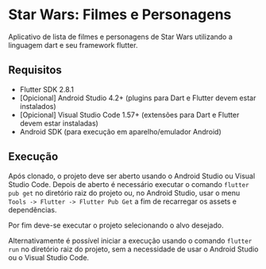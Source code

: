 # 

# Star Wars: Filmes e Personagens

Aplicativo de lista de filmes e personagens de Star Wars   utilizando a linguagem dart  e seu framework flutter.

## Requisitos

- Flutter SDK 2.8.1
- [Opicional] Android Studio 4.2+ (plugins para Dart e Flutter devem estar instalados)
- [Opicional] Visual Studio Code 1.57+ (extensões para Dart e Flutter devem estar instaladas)
- Android SDK (para execução em aparelho/emulador Android)

## Execução

Após clonado, o projeto deve ser aberto usando o Android Studio ou Visual Studio Code. Depois de aberto é necessário executar o comando ```flutter pub get``` no diretório raiz do projeto ou, no Android Studio, usar o menu ```Tools -> Flutter -> Flutter Pub Get``` a fim de recarregar os assets e dependências.

Por fim deve-se executar o projeto selecionando o alvo desejado.

Alternativamente é possível iniciar a execução usando o comando ```flutter run``` no diretório raiz do projeto, sem a necessidade de usar o Android Studio ou o Visual Studio Code.




